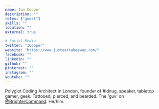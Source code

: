 ```yaml
---
name: Ian Cooper
description: ""
roles: ["guest"]
skills: ""
location: ""
external: true

# Social Media
twitter: "ICooper"
website: "https://www.justeattakeaway.com/"
facebook: ""
linkedin: ""
github: ""
pinterest: ""
instagram: ""
youtube: ""
---
```

Polyglot Coding Architect in London, founder of #ldnug, speaker, tabletop gamer, geek. Tattooed, pierced, and bearded. The 'guv' on [@BrighterCommand](https://twitter.com/BrighterCommand). He/him.
<!--more-->

